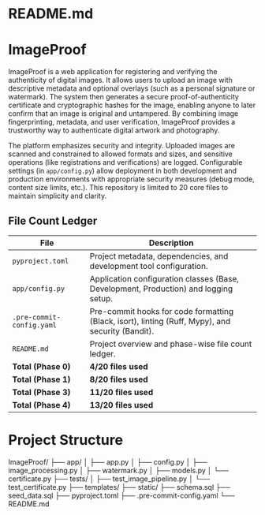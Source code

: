 # README.md

# ImageProof

ImageProof is a web application for registering and verifying the authenticity of digital images. It allows users to upload an image with descriptive metadata and optional overlays (such as a personal signature or watermark). The system then generates a secure proof-of-authenticity certificate and cryptographic hashes for the image, enabling anyone to later confirm that an image is original and untampered. By combining image fingerprinting, metadata, and user verification, ImageProof provides a trustworthy way to authenticate digital artwork and photography.

The platform emphasizes security and integrity. Uploaded images are scanned and constrained to allowed formats and sizes, and sensitive operations (like registrations and verifications) are logged. Configurable settings (in `app/config.py`) allow deployment in both development and production environments with appropriate security measures (debug mode, content size limits, etc.). This repository is limited to 20 core files to maintain simplicity and clarity.

## File Count Ledger

| File                      | Description                                       |
| ------------------------- | ------------------------------------------------- |
| `pyproject.toml`          | Project metadata, dependencies, and development tool configuration. |
| `app/config.py`           | Application configuration classes (Base, Development, Production) and logging setup. |
| `.pre-commit-config.yaml` | Pre-commit hooks for code formatting (Black, isort), linting (Ruff, Mypy), and security (Bandit). |
| `README.md`               | Project overview and phase-wise file count ledger. |
| **Total (Phase 0)**       | **4/20 files used**                               |
| **Total (Phase 1)**       | **8/20 files used**                               |
| **Total (Phase 3)**       | **11/20 files used**                              |
| **Total (Phase 4)**       | **13/20 files used**                              |

# Project Structure
ImageProof/
├── app/
│   ├── app.py
│   ├── config.py
│   ├── image_processing.py
│   ├── watermark.py
│   ├── models.py
│   └── certificate.py
├── tests/
│   ├── test_image_pipeline.py
│   └── test_certificate.py
├── templates/
├── static/
├── schema.sql
├── seed_data.sql
├── pyproject.toml
├── .pre-commit-config.yaml
└── README.md
